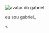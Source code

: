 <!DOCTYPE html>
<html lang="pt-br">
  <head>
     <meta charset="UTF-8" />
     <meta name="viewport" content="width=device-width, initial-scale=1.0" />
     <link rel="stylesheet" href="style.css">
    <title>meu portfóĺio</title>
  </head>
  <body>
      <img src="img/avatar-perfil.png" alt="avatar do gabriel" srcset="">
      <p>eu sou gabriel_</p>
      <
  </html>
